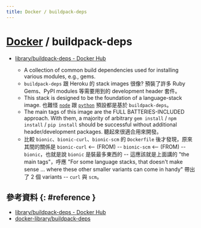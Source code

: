 ```yaml
---
title: Docker / buildpack-deps
---
```

# [Docker](docker.md) / buildpack-deps

  - [library/buildpack\-deps \- Docker Hub](https://hub.docker.com/_/buildpack-deps/)

      - A collection of common build dependencies used for installing various modules, e.g., gems.
      - `buildpack-deps` 跟 Heroku 的 stack images 很像? 預裝了許多 Ruby Gems、PyPI modules 等需要用到的 development header 套件。
      - This stack is designed to be the foundation of a language-stack image. 也難怪 [`node`](https://hub.docker.com/_/node/) 跟 [`python`](https://hub.docker.com/_/python/) 預設都是基於 `buildpack-deps`。
      - The main tags of this image are the FULL BATTERIES-INCLUDED approach. With them, a majority of arbitrary `gem install` / `npm install` / `pip install` should be successful without additional header/development packages. 聽起來很適合用來開發。
      - 比較 `bionic`、`bionic-curl`、`bionic-scm` 的 `Dockerfile` 後才發現，原來其間的關係是 `bionic-curl` <-- (FROM) -- `bionic-scm` <-- (FROM) -- `bionic`，也就是說 `bionic` 是裝最多東西的 -- 這應該就是上面講的 "the main tags"，呼應 "For some language stacks, that doesn't make sense ... where these other smaller variants can come in handy" 帶出了 2 個 variants -- `curl` 與 `scm`。

## 參考資料 {: #reference }

  - [library/buildpack-deps - Docker Hub](https://hub.docker.com/_/buildpack-deps/)
  - [docker-library/buildpack-deps](https://github.com/docker-library/buildpack-deps)

